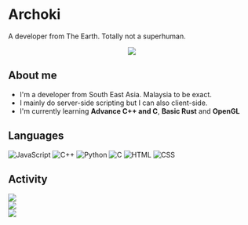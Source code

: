 # Archoki
A developer from The Earth. Totally not a superhuman.

<p align="center">
  <a title="archoki's profile visits" href="https://komarev.com/ghpvc/?username=archoki&style=flat-square"><img src="https://komarev.com/ghpvc/?username=archoki&style=flat-square"></a>
</p>

## About me
* I'm a developer from South East Asia. Malaysia to be exact.
* I mainly do server-side scripting but I can also client-side.
* I'm currently learning **Advance C++ and C**, **Basic Rust** and **OpenGL**

## Languages
![JavaScript](https://cdn.jsdelivr.net/npm/@programming-languages-logos/javascript@0.0.0/javascript_32x32.png)
![C++](https://cdn.jsdelivr.net/npm/@programming-languages-logos/cpp@0.0.2/cpp_32x32.png)
![Python](https://cdn.jsdelivr.net/npm/@programming-languages-logos/python@0.0.0/python_32x32.png)
![C](https://cdn.jsdelivr.net/npm/@programming-languages-logos/c@0.0.3/c_32x32.png)
![HTML](https://cdn.jsdelivr.net/npm/@programming-languages-logos/html@0.0.1/html_32x32.png)
![CSS](https://cdn.jsdelivr.net/npm/@programming-languages-logos/css@0.0.1/css_32x32.png)

## Activity
![](https://github-readme-stats.vercel.app/api?username=archoki&show_icons=true&theme=highcontrast&hide_border=true)\
![](https://github-readme-stats.vercel.app/api/top-langs/?username=archoki&theme=highcontrast&hide_border=true&layout=compact&langs_count=10)\
![](https://github-readme-stats.vercel.app/api/wakatime?username=username&theme=highcontrast&layout=compact&hide_border)
